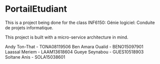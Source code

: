 # PortailEtudiant

This is a project being done for the class INF6150: Génie logiciel: Conduite de projets informatique.

This project is built with a micro-service architecture in mind.

Andy Ton-That - TONA08119506
Ben Amara Oualid - BENO15097901
Laassal Meriem - LAAM13618604
Gueye Seynabou - GUES10518903
Soltane Anis - SOLA15038601
